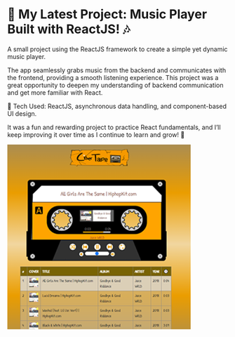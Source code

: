 # 🎵 My Latest Project: Music Player Built with ReactJS! 🎶

A small project using the ReactJS framework to create a simple yet dynamic music player.

The app seamlessly grabs music from the backend and communicates with the frontend, providing a smooth listening experience. This project was a great opportunity to deepen my understanding of backend communication and get more familiar with React.

🔧 Tech Used: ReactJS, asynchronous data handling, and component-based UI design.

It was a fun and rewarding project to practice React fundamentals, and I’ll keep improving it over time as I continue to learn and grow! 🚀

![Screenshot](/screenshot.png?raw=true "Example")
